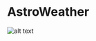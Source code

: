 # AstroWeather
![alt text](https://github.com/AMordaka/Android-AstroWeather/tree/master/app/src/main/res/drawable/readme.png)